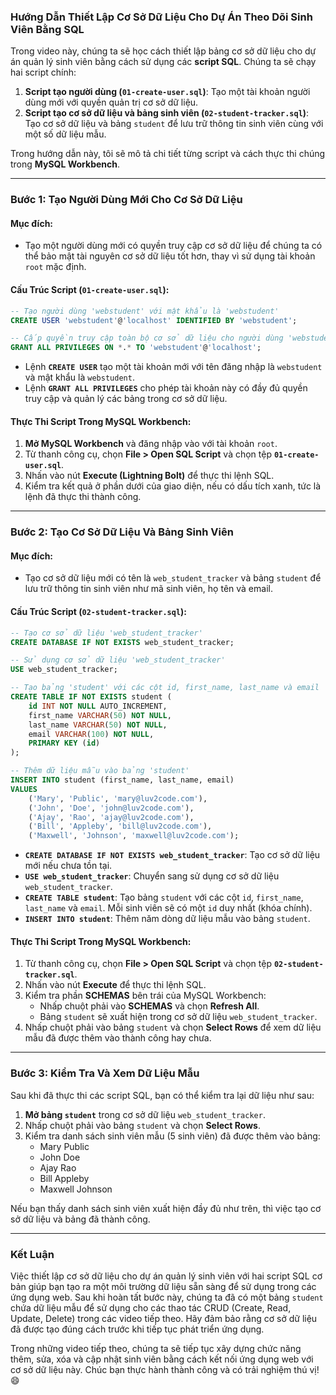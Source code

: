 ### Hướng Dẫn Thiết Lập Cơ Sở Dữ Liệu Cho Dự Án Theo Dõi Sinh Viên Bằng SQL

Trong video này, chúng ta sẽ học cách thiết lập bảng cơ sở dữ liệu cho dự án quản lý sinh viên bằng cách sử dụng các **script SQL**. Chúng ta sẽ chạy hai script chính:

1. **Script tạo người dùng (`01-create-user.sql`)**: Tạo một tài khoản người dùng mới với quyền quản trị cơ sở dữ liệu.
2. **Script tạo cơ sở dữ liệu và bảng sinh viên (`02-student-tracker.sql`)**: Tạo cơ sở dữ liệu và bảng `student` để lưu trữ thông tin sinh viên cùng với một số dữ liệu mẫu.

Trong hướng dẫn này, tôi sẽ mô tả chi tiết từng script và cách thực thi chúng trong **MySQL Workbench**.

---

### Bước 1: Tạo Người Dùng Mới Cho Cơ Sở Dữ Liệu

#### Mục đích:
- Tạo một người dùng mới có quyền truy cập cơ sở dữ liệu để chúng ta có thể bảo mật tài nguyên cơ sở dữ liệu tốt hơn, thay vì sử dụng tài khoản `root` mặc định.

#### Cấu Trúc Script (`01-create-user.sql`):
```sql
-- Tạo người dùng 'webstudent' với mật khẩu là 'webstudent'
CREATE USER 'webstudent'@'localhost' IDENTIFIED BY 'webstudent';

-- Cấp quyền truy cập toàn bộ cơ sở dữ liệu cho người dùng 'webstudent'
GRANT ALL PRIVILEGES ON *.* TO 'webstudent'@'localhost';
```
- Lệnh **`CREATE USER`** tạo một tài khoản mới với tên đăng nhập là `webstudent` và mật khẩu là `webstudent`.
- Lệnh **`GRANT ALL PRIVILEGES`** cho phép tài khoản này có đầy đủ quyền truy cập và quản lý các bảng trong cơ sở dữ liệu.

#### Thực Thi Script Trong MySQL Workbench:
1. **Mở MySQL Workbench** và đăng nhập vào với tài khoản `root`.
2. Từ thanh công cụ, chọn **File > Open SQL Script** và chọn tệp **`01-create-user.sql`**.
3. Nhấn vào nút **Execute (Lightning Bolt)** để thực thi lệnh SQL.
4. Kiểm tra kết quả ở phần dưới của giao diện, nếu có dấu tích xanh, tức là lệnh đã thực thi thành công.

---

### Bước 2: Tạo Cơ Sở Dữ Liệu Và Bảng Sinh Viên

#### Mục đích:
- Tạo cơ sở dữ liệu mới có tên là `web_student_tracker` và bảng `student` để lưu trữ thông tin sinh viên như mã sinh viên, họ tên và email.

#### Cấu Trúc Script (`02-student-tracker.sql`):
```sql
-- Tạo cơ sở dữ liệu 'web_student_tracker'
CREATE DATABASE IF NOT EXISTS web_student_tracker;

-- Sử dụng cơ sở dữ liệu 'web_student_tracker'
USE web_student_tracker;

-- Tạo bảng 'student' với các cột id, first_name, last_name và email
CREATE TABLE IF NOT EXISTS student (
    id INT NOT NULL AUTO_INCREMENT,
    first_name VARCHAR(50) NOT NULL,
    last_name VARCHAR(50) NOT NULL,
    email VARCHAR(100) NOT NULL,
    PRIMARY KEY (id)
);

-- Thêm dữ liệu mẫu vào bảng 'student'
INSERT INTO student (first_name, last_name, email)
VALUES
    ('Mary', 'Public', 'mary@luv2code.com'),
    ('John', 'Doe', 'john@luv2code.com'),
    ('Ajay', 'Rao', 'ajay@luv2code.com'),
    ('Bill', 'Appleby', 'bill@luv2code.com'),
    ('Maxwell', 'Johnson', 'maxwell@luv2code.com');
```
- **`CREATE DATABASE IF NOT EXISTS web_student_tracker`**: Tạo cơ sở dữ liệu mới nếu chưa tồn tại.
- **`USE web_student_tracker`**: Chuyển sang sử dụng cơ sở dữ liệu `web_student_tracker`.
- **`CREATE TABLE student`**: Tạo bảng `student` với các cột `id`, `first_name`, `last_name` và `email`. Mỗi sinh viên sẽ có một `id` duy nhất (khóa chính).
- **`INSERT INTO student`**: Thêm năm dòng dữ liệu mẫu vào bảng `student`.

#### Thực Thi Script Trong MySQL Workbench:
1. Từ thanh công cụ, chọn **File > Open SQL Script** và chọn tệp **`02-student-tracker.sql`**.
2. Nhấn vào nút **Execute** để thực thi lệnh SQL.
3. Kiểm tra phần **SCHEMAS** bên trái của MySQL Workbench:
   - Nhấp chuột phải vào **SCHEMAS** và chọn **Refresh All**.
   - Bảng `student` sẽ xuất hiện trong cơ sở dữ liệu `web_student_tracker`.
4. Nhấp chuột phải vào bảng `student` và chọn **Select Rows** để xem dữ liệu mẫu đã được thêm vào thành công hay chưa.

---

### Bước 3: Kiểm Tra Và Xem Dữ Liệu Mẫu

Sau khi đã thực thi các script SQL, bạn có thể kiểm tra lại dữ liệu như sau:

1. **Mở bảng `student`** trong cơ sở dữ liệu `web_student_tracker`.
2. Nhấp chuột phải vào bảng `student` và chọn **Select Rows**.
3. Kiểm tra danh sách sinh viên mẫu (5 sinh viên) đã được thêm vào bảng:
   - Mary Public
   - John Doe
   - Ajay Rao
   - Bill Appleby
   - Maxwell Johnson

Nếu bạn thấy danh sách sinh viên xuất hiện đầy đủ như trên, thì việc tạo cơ sở dữ liệu và bảng đã thành công.

---

### Kết Luận

Việc thiết lập cơ sở dữ liệu cho dự án quản lý sinh viên với hai script SQL cơ bản giúp bạn tạo ra một môi trường dữ liệu sẵn sàng để sử dụng trong các ứng dụng web. Sau khi hoàn tất bước này, chúng ta đã có một bảng `student` chứa dữ liệu mẫu để sử dụng cho các thao tác CRUD (Create, Read, Update, Delete) trong các video tiếp theo. Hãy đảm bảo rằng cơ sở dữ liệu đã được tạo đúng cách trước khi tiếp tục phát triển ứng dụng.

Trong những video tiếp theo, chúng ta sẽ tiếp tục xây dựng chức năng thêm, sửa, xóa và cập nhật sinh viên bằng cách kết nối ứng dụng web với cơ sở dữ liệu này. Chúc bạn thực hành thành công và có trải nghiệm thú vị! 😄
